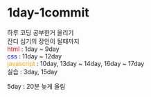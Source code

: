 # 1day-1commit
하루 코딩 공부한거 올리기  
잔디 심기의 장인이 될때까지  
<span style="color:red">html</span> : 1day ~ 9day  
<span style="color:blue">css</span> : 11day ~ 12day  
<span style="color:orange">javascript</span> : 10day, 13day ~ 14day, 16day ~ 17day  
실습 : 3day, 15day  
  
5day : 20분 늦게 올림
